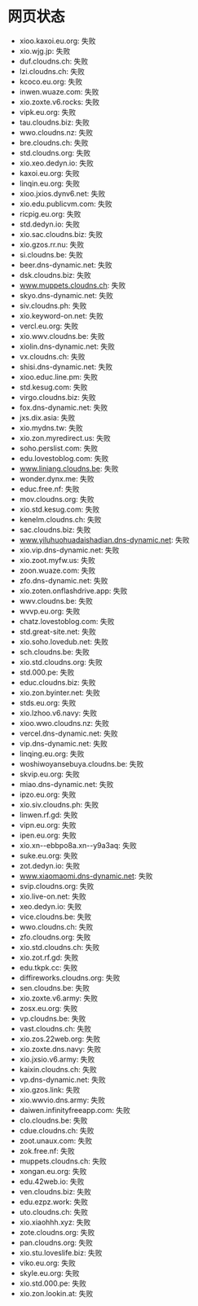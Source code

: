# 网页状态
- xioo.kaxoi.eu.org: 失败
- xio.wjg.jp: 失败
- duf.cloudns.ch: 失败
- lzi.cloudns.ch: 失败
- kcoco.eu.org: 失败
- inwen.wuaze.com: 失败
- xio.zoxte.v6.rocks: 失败
- vipk.eu.org: 失败
- tau.cloudns.biz: 失败
- wwo.cloudns.nz: 失败
- bre.cloudns.ch: 失败
- std.cloudns.org: 失败
- xio.xeo.dedyn.io: 失败
- kaxoi.eu.org: 失败
- linqin.eu.org: 失败
- xioo.jxios.dynv6.net: 失败
- xio.edu.publicvm.com: 失败
- ricpig.eu.org: 失败
- std.dedyn.io: 失败
- xio.sac.cloudns.biz: 失败
- xio.gzos.rr.nu: 失败
- si.cloudns.be: 失败
- beer.dns-dynamic.net: 失败
- dsk.cloudns.biz: 失败
- www.muppets.cloudns.ch: 失败
- skyo.dns-dynamic.net: 失败
- siv.cloudns.ph: 失败
- xio.keyword-on.net: 失败
- vercl.eu.org: 失败
- xio.wwv.cloudns.be: 失败
- xiolin.dns-dynamic.net: 失败
- vx.cloudns.ch: 失败
- shisi.dns-dynamic.net: 失败
- xioo.educ.line.pm: 失败
- std.kesug.com: 失败
- virgo.cloudns.biz: 失败
- fox.dns-dynamic.net: 失败
- jxs.dix.asia: 失败
- xio.mydns.tw: 失败
- xio.zon.myredirect.us: 失败
- soho.perslist.com: 失败
- edu.lovestoblog.com: 失败
- www.liniang.cloudns.be: 失败
- wonder.dynx.me: 失败
- educ.free.nf: 失败
- mov.cloudns.org: 失败
- xio.std.kesug.com: 失败
- kenelm.cloudns.ch: 失败
- sac.cloudns.biz: 失败
- www.yiluhuohuadaishadian.dns-dynamic.net: 失败
- xio.vip.dns-dynamic.net: 失败
- xio.zoot.myfw.us: 失败
- zoon.wuaze.com: 失败
- zfo.dns-dynamic.net: 失败
- xio.zoten.onflashdrive.app: 失败
- wwv.cloudns.be: 失败
- wvvp.eu.org: 失败
- chatz.lovestoblog.com: 失败
- std.great-site.net: 失败
- xio.soho.lovedub.net: 失败
- sch.cloudns.be: 失败
- xio.std.cloudns.org: 失败
- std.000.pe: 失败
- educ.cloudns.biz: 失败
- xio.zon.byinter.net: 失败
- stds.eu.org: 失败
- xio.lzhoo.v6.navy: 失败
- xioo.wwo.cloudns.nz: 失败
- vercel.dns-dynamic.net: 失败
- vip.dns-dynamic.net: 失败
- linqing.eu.org: 失败
- woshiwoyansebuya.cloudns.be: 失败
- skvip.eu.org: 失败
- miao.dns-dynamic.net: 失败
- ipzo.eu.org: 失败
- xio.siv.cloudns.ph: 失败
- linwen.rf.gd: 失败
- vipn.eu.org: 失败
- ipen.eu.org: 失败
- xio.xn--ebbpo8a.xn--y9a3aq: 失败
- suke.eu.org: 失败
- zot.dedyn.io: 失败
- www.xiaomaomi.dns-dynamic.net: 失败
- svip.cloudns.org: 失败
- xio.live-on.net: 失败
- xeo.dedyn.io: 失败
- vice.cloudns.be: 失败
- wwo.cloudns.ch: 失败
- zfo.cloudns.org: 失败
- xio.std.cloudns.ch: 失败
- xio.zot.rf.gd: 失败
- edu.tkpk.cc: 失败
- diffireworks.cloudns.org: 失败
- sen.cloudns.be: 失败
- xio.zoxte.v6.army: 失败
- zosx.eu.org: 失败
- vp.cloudns.be: 失败
- vast.cloudns.ch: 失败
- xio.zos.22web.org: 失败
- xio.zoxte.dns.navy: 失败
- xio.jxsio.v6.army: 失败
- kaixin.cloudns.ch: 失败
- vp.dns-dynamic.net: 失败
- xio.gzos.link: 失败
- xio.wwvio.dns.army: 失败
- daiwen.infinityfreeapp.com: 失败
- clo.cloudns.be: 失败
- cdue.cloudns.ch: 失败
- zoot.unaux.com: 失败
- zok.free.nf: 失败
- muppets.cloudns.ch: 失败
- xongan.eu.org: 失败
- edu.42web.io: 失败
- ven.cloudns.biz: 失败
- edu.ezpz.work: 失败
- uto.cloudns.ch: 失败
- xio.xiaohhh.xyz: 失败
- zote.cloudns.org: 失败
- pan.cloudns.org: 失败
- xio.stu.loveslife.biz: 失败
- viko.eu.org: 失败
- skyle.eu.org: 失败
- xio.std.000.pe: 失败
- xio.zon.lookin.at: 失败
